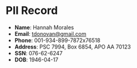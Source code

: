 # PII Record
- **Name**: Hannah Morales
- **Email**: tdonovan@gmail.com
- **Phone**: 001-934-899-7872x76518
- **Address**: PSC 7994, Box 6854, APO AA 70123
- **SSN**: 076-62-6247
- **DOB**: 1946-04-17
